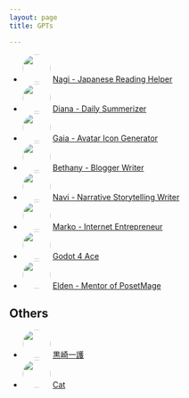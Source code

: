 ```yaml
---
layout: page
title: GPTs

---
```


<style>
img {
  border-radius: 50%; /* Creates the circle shape */
  width: 50px; /* Width of the image */
  height: 50px; /* Height of the image, should be the same as width */
  object-fit: cover; /* Ensures the image covers the area and maintains aspect ratio */
}
</style>

* <img src="/GPTs/Images/JP Helper.png"/> [Nagi - Japanese Reading Helper
](https://chat.openai.com/g/g-RZzIxtfmV)
* <img src="/GPTs/Images/Diary.png"/> [Diana - Daily Summerizer](https://chat.openai.com/g/g-Ab8MDH7ew)
* <img src="/GPTs/Images/Gaia.png"/> [Gaia - Avatar Icon Generator
](https://chat.openai.com/g/g-jlL4p9mRY)
* <img src="/GPTs/Images/Bethany.png"/> [Bethany - Blogger Writer](https://chat.openai.com/g/g-5wo37b9LF)
* <img src="/GPTs/Images/Navi.png"/> [Navi - Narrative Storytelling Writer](https://chat.openai.com/g/g-NsZTxNrJJ)
* <img src="/GPTs/Images/Growth Hacker.png"/> [Marko - Internet Entrepreneur](https://chat.openai.com/g/g-SwuB8aCaS)
* <img src="/GPTs/Images/Godot 4 Ace.png"/> [Godot 4 Ace](https://chat.openai.com/g/g-nnCZZnRxi)
* <img src="/GPTs/Images/POM Mentor.png"/> [Elden - Mentor of PosetMage](https://chat.openai.com/g/g-xd7PcVLWZ)

## Others
* <img src="/GPTs/Images/黒崎一護.png"/> [黒崎一護](https://chat.openai.com/g/g-rKk4EoP1M) 
* <img src="/GPTs/Images/Cat.png"/> [Cat](https://chat.openai.com/g/g-HgMNVQrXy) 
